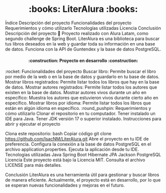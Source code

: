 <h1 align="center">:books: LiterAlura  :books:</h1>

Índice
Descripción del proyecto
Funcionalidades del proyecto
Requerimientos y cómo utilizarlo
Tecnologías utilizadas
Licencia
Conclusión
Descripción del proyecto
:newspaper:
Proyecto realizado con Alura Latam, como segundo challenge de Spring Boot. LiterAlura es una biblioteca para buscar tus libros deseados en la web y guardar toda su información en una base de datos. Funciona con la API de Guntendex y la base de datos PostgreSQL.

<h4 align="center">
:construction: Proyecto en desarrollo :construction:
</h4>
:rocket: Funcionalidades del proyecto
Buscar libro: Permite buscar el libro por medio de la web o en la base de datos y guardarlo en tu base de datos.
Mostrar libros registrados: Permite listar todos los libros que hay en la base de datos.
Mostrar autores registrados: Permite listar todos los autores que existen en la base de datos.
Mostrar autores vivos durante un año en específico: Muestra los autores que estuvieron vivos durante cierto año en específico.
Mostrar libros por idioma: Permite listar todos los libros que están en algún idioma en específico.
:round_pushpin: Requerimientos y cómo utilizarlo
Clonar el repositorio en tu computador.
Tener instalado un IDE para Java.
Tener JDK versión 17 o superior instalado.
Instrucciones para abrir y ejecutar el proyecto

Clona este repositorio:
bash
Copiar código
git clone https://github.com/IsacNM/LiterAlura.git
Abre el proyecto en tu IDE de preferencia.
Configura la conexión a la base de datos PostgreSQL en el archivo application.properties.
Ejecuta la aplicación desde tu IDE.
Tecnologías utilizadas
Java
Spring Boot
Hibernate
JPA
Jackson
PostgreSQL
Licencia
Este proyecto está bajo la Licencia MIT. Consulta el archivo LICENSE para más detalles.

Conclusión
LiterAlura es una herramienta útil para gestionar y buscar libros de manera eficiente. Actualmente, el proyecto está en desarrollo, por lo que se esperan nuevas funcionalidades y mejoras en el futuro.
